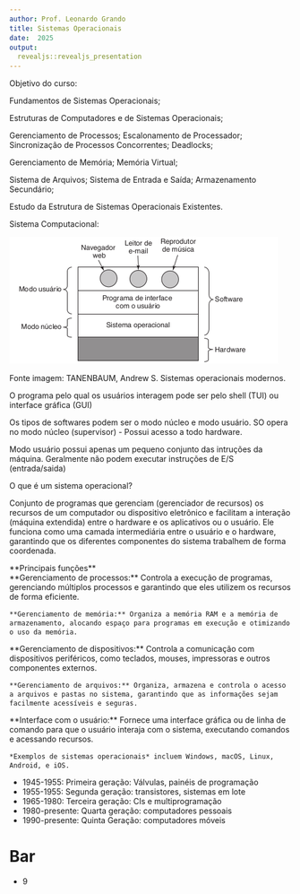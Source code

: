 ```yaml
---
author: Prof. Leonardo Grando
title: Sistemas Operacionais
date:  2025
output: 
  revealjs::revealjs_presentation
---
```


<section> Objetivo do curso:

Fundamentos de Sistemas Operacionais; 

Estruturas de Computadores e de Sistemas Operacionais; 

Gerenciamento de Processos; Escalonamento de Processador; Sincronização de Processos Concorrentes; Deadlocks; 

Gerenciamento de Memória; Memória Virtual; 
</section>
<section>

Sistema de Arquivos; Sistema de Entrada e Saída; Armazenamento Secundário; 

Estudo da Estrutura de Sistemas Operacionais Existentes.

</section>

<section>
Sistema Computacional:

![Localização de um SO num sistema computacional](imagem/SO1.png)

Fonte imagem: TANENBAUM, Andrew S. Sistemas operacionais modernos.

</section>

<section>

O programa pelo qual os usuários interagem pode ser pelo shell (TUI) ou interface gráfica (GUI)

 </section> 

 <section>

Os tipos de softwares podem ser o modo núcleo e modo usuário. SO opera no modo núcleo (supervisor) - Possui acesso a todo hardware.

Modo usuário possui apenas um pequeno conjunto das intruções da máquina. Geralmente não podem executar instruções de E/S (entrada/saida)
 </section> 

<section>
  O que é um sistema operacional?
  
  Conjunto de programas que gerenciam (gerenciador de recursos) os recursos de um computador ou dispositivo eletrônico e facilitam a interação (máquina extendida) entre o hardware e os aplicativos ou o usuário. Ele funciona como uma camada intermediária entre o usuário e o hardware, garantindo que os diferentes componentes do sistema trabalhem de forma coordenada.
</section>

<section>
  <section>
    **Principais funções**
  </section>
  
  <section>
    **Gerenciamento de processos:** Controla a execução de programas, gerenciando múltiplos processos e garantindo que eles utilizem os recursos de forma eficiente.
    
    **Gerenciamento de memória:** Organiza a memória RAM e a memória de armazenamento, alocando espaço para programas em execução e otimizando o uso da memória.
  </section>
</section>
<section>
   **Gerenciamento de dispositivos:** Controla a comunicação com dispositivos periféricos, como teclados, mouses, impressoras e outros componentes externos.
   
    **Gerenciamento de arquivos:** Organiza, armazena e controla o acesso a arquivos e pastas no sistema, garantindo que as informações sejam facilmente acessíveis e seguras.
    
    
</section>
  
<section>
   **Interface com o usuário:** Fornece uma interface gráfica ou de linha de comando para que o usuário interaja com o sistema, executando comandos e acessando recursos.
   
    *Exemplos de sistemas operacionais* incluem Windows, macOS, Linux, Android, e iOS. 
</section>



* 1945-1955: Primeira geração: Válvulas, painéis de programação
* 1955-1955: Segunda geração: transistores, sistemas em lote
* 1965-1980: Terceira geração: CIs e multiprogramação
* 1980-presente: Quarta geração: computadores pessoais
* 1990-presente: Quinta Geração: computadores móveis

# Bar
* 9
